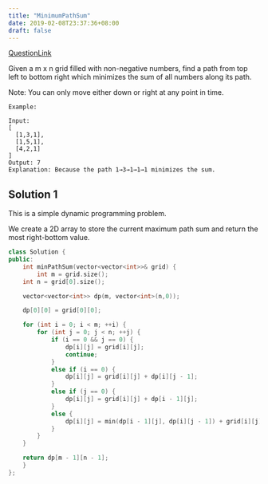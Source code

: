 ```yaml
---
title: "MinimumPathSum"
date: 2019-02-08T23:37:36+08:00
draft: false
---
```


[QuestionLink](https://leetcode.com/problems/minimum-path-sum/)

Given a m x n grid filled with non-negative numbers, find a path from top left to bottom right which minimizes the sum of all numbers along its path.

Note: You can only move either down or right at any point in time.

```
Example:

Input:
[
  [1,3,1],
  [1,5,1],
  [4,2,1]
]
Output: 7
Explanation: Because the path 1→3→1→1→1 minimizes the sum.
```

## Solution 1

This is a simple dynamic programming problem.

We create a 2D array to store the current maximum path sum and return the most right-bottom value.

```C++
class Solution {
public:
    int minPathSum(vector<vector<int>>& grid) {
        int m = grid.size();
	int n = grid[0].size();

	vector<vector<int>> dp(m, vector<int>(n,0));

	dp[0][0] = grid[0][0];

	for (int i = 0; i < m; ++i) {
		for (int j = 0; j < n; ++j) {
			if (i == 0 && j == 0) {
				dp[i][j] = grid[i][j];
				continue;
			}
			else if (i == 0) {
				dp[i][j] = grid[i][j] + dp[i][j - 1];
			}
			else if (j == 0) {
				dp[i][j] = grid[i][j] + dp[i - 1][j];
			}
			else {
				dp[i][j] = min(dp[i - 1][j], dp[i][j - 1]) + grid[i][j];
			}
		}
	}

	return dp[m - 1][n - 1];
    }
};
```